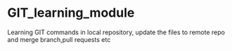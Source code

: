 # GIT_learning_module
Learning GIT commands in local repository, update the files to remote repo and merge branch,pull requests etc
